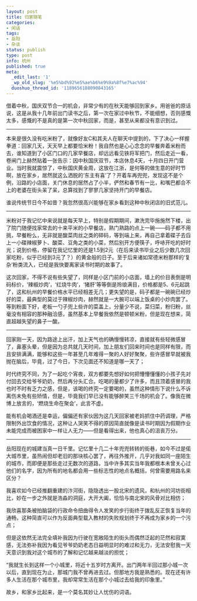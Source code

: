 ```yaml
---
layout: post
title: 归家随笔
categories:
- 闲话
tags:
- 岳阳
- 杂谈
status: publish
type: post
info: 杭州
published: true
meta:
  _edit_last: '1'
  _wp_old_slug: '%e5%bd%92%e5%ae%b6%e9%9a%8f%e7%ac%94'
  duoshuo_thread_id: '1189656188090843165'
---
```


借着中秋，国庆双节合一的机会，非常少有的在秋天能够回到家乡。用爸爸的原话说，这是从我十几年前出门读书之后，第一次在家过中秋节，不能细想，否则感慨太多，感慨的不是真的是第一次中秋回家，而是，甚至从来都没有意识到过。

----

本来是很久没有吃米粉了，就像好友C和其夫人在聊天中提到的，下了决心一样握拳道：回家几天，天天早上都要恰米粉！我自然也是心心念念的早餐奔着米粉而去，谁知道到了小区门口的几家早餐店，却远远看见铁将军把门，然后走近一看，卷闸门上赫然贴着一张告示：因中秋国庆双节，本店休息4天，十月四日开门营业。当时我就震惊了，中秋国庆黄金周，这放在江浙，是何等的做生意的好时节啊，放在家乡，居然就这么洒脱的‘东主有喜’了？开着车再兜兜，发现这不是个例，沿路的小店面，关门休息的居然占了小半，俨然和春节有一比，和嘴巴都合不上的老婆在街头呆了呆，总算找到了寥寥几家坚持开门的早餐店。

谁说传统节日今不如昔？我忽然很高兴能够在家乡看到这种中秋闭店的旧式范儿。

----

米粉对于我记忆中来说就是每天早上，特别是假期期间，漱洗完毕施施然下楼，出了院门随便找家常去的十来平米的小早餐店，熟门熟路的点上一碗——码子都不用挑，早餐粉么，无非就是酸菜肉丝之类的碎码，等到端上来，再自己拿着碟子去舀上一小碟辣椒萝卜、酸菜、豆角之类的小菜，然后别开方便筷子，呼哧开吃的好时光；说到价格，停留在我记忆里的还是1.5到2元（在后来读书毕业之后少数几次回家吃粉，似乎已经到3元了？）的黄金般的日子。至于后来诸如常德米粉那样的‘复杂’粉类流入，已经是我快要离家读书时期的故事了。

这次回家，不得不说有些失望了，同样是小区门前的小店面，墙上的价目表倒是明码标价，‘辣椒炒肉’，‘红烧牛肉’，‘猪肝’等等倒是玲琅满目，价格都是5、6元起跳了，这和杭州的早餐价格水平已经相差无几；更失望的是，码子都是一碗碗已经炒好的菜，最典型的莫过于辣椒炒肉，赫然就是一大腕可以端上饭桌的小炒肉罢了。等到粉面下好，老板一勺子兜上些许的菜盖上，分量少不说，菜归菜，粉归粉，丝毫没有相容的那种融洽感，虽然基本上早餐我依然是顿顿米粉，但是现在想来，简直超越失望的鼻子一酸。

----

回家刚一天，因为路途上出汗，加上天气也的确慢慢转凉，直接就有些轻微感冒了，鼻塞头晕，但是因为总共就几天时间，加上朋友们回来时间也是同样有限，而且安排满满，能够和这些一年甚至几年难得一聚的人好好聚聚，些许感冒早就被我抛在脑后，毕竟，过了今日，下次见面还不知道是哪一天了；

时代终究不同，为了一起吃个宵夜，双方都要先想好如何把懵懵懂懂的小孩子先对付回去交给爷爷奶奶，然后再分头汇合。吃喝的量都少了许多，而且顶着感冒的我也时不时有乏力之感，但是，该喝的终究一定要喝的，虽然这种情形下说什么不诉离伤未免有些矫情，但是，毕竟我们早已没有能够醉笑三千场的机会了。像我在微博上放言的，‘燃烧生命在聚会’，此言不虚。

能有机会喝酒还是幸运，偏偏还有家伙因为这几天回家被老妈抓住中药调理，严格限制外出饮食的情况，这种让人哭笑不得的原因简直就像是读书时期因为假期作业未能完成而被困家中一样让人无力——但是看得出来，他也真心的沮丧万分。

----

岳阳现在的城建当真一日千里。记忆里十几二十年兜兜转转的街巷，如今不过是偌大城市里，虽热闹但却老旧的那块核心罢了，再往外推开，几乎对我如同一座陌生的城市，而即便是那些走过无数次的道路，当中许多其实当年我都根本未曾关心过他们的名字，因为所有的地名都会用一些标志性的地点名概括，何曾需要用路名来区分？

我喜欢如今已经推翻重建的汴河街，隐隐透出一股北宋的遗风，和杭州的河坊街相比，妙在一步之外就是浩淼的洞庭，大开大阖，恰恰与南北宋的风骨对比相仿；

我欣喜那条被拍脑袋的行政命令扭曲得令人发笑的步行街终于拨乱反正恢复当年的通畅，这种简直可以作为反面典型载入教材的失败规划终于不再成为家乡的一个污点；

但是这依然无法完全填补我因为行驶在宽敞陌生的街头而偶然泛起的茫然和寂寞感，无法弥补我因为看见爷爷奶奶老态日益明显时的难过和无力，无法安慰我一天天意识到我对这个城市的了解和记忆越来越淡的担忧；

“我就生长到这样一个小城里，将近十五岁时方离开。出门两年半回过那小城一次以后，直到现在为止，那城门我不曾再进去过。但那地方我是熟悉的。现在还有许多人生活在那个城市里，我却常常生活在那个小城过去给我的印象里。”

故乡，和家乡比起来，是一个莫名其妙让人忧伤的词语。

